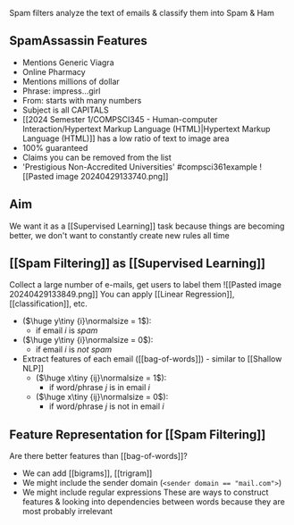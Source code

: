 Spam filters analyze the text of emails & classify them into Spam & Ham
## SpamAssassin Features
- Mentions Generic Viagra
- Online Pharmacy
- Mentions millions of dollar
- Phrase: impress...girl
- From: starts with many numbers
- Subject is all CAPITALS
- [[2024 Semester 1/COMPSCI345 - Human-computer Interaction/Hypertext Markup Language (HTML)|Hypertext Markup Language (HTML)]] has a low ratio of text to image area
- 100% guaranteed
- Claims you can be removed from the list
- 'Prestigious Non-Accredited Universities'
#compsci361example ![[Pasted image 20240429133740.png]]

## Aim
We want it as a [[Supervised Learning]] task because things are becoming better, we don't want to constantly create new rules all time

## [[Spam Filtering]] as [[Supervised Learning]]
Collect a large number of e-mails, get users to label them
![[Pasted image 20240429133849.png]]
You can apply [[Linear Regression]], [[classification]], etc.
- ($\huge y\tiny {i}\normalsize = 1$):
	- if email $i$ is $spam$
- ($\huge y\tiny {i}\normalsize = 0$):
	- if email $i$ is $not\ spam$
- Extract features of each email ([[bag-of-words]]) - similar to [[Shallow NLP]]
	- ($\huge x\tiny {ij}\normalsize = 1$):
		- if word/phrase $j$ is in email $i$
	- ($\huge x\tiny {ij}\normalsize = 0$):
		- if word/phrase $j$ is not in email $i$
## Feature Representation for [[Spam Filtering]]
Are there better features than [[bag-of-words]]?
- We can add [[bigrams]], [[trigram]]
- We might include the sender domain (`<sender domain == "mail.com">`)
- We might include regular expressions
These are ways to construct features & looking into dependencies between words because they are most probably irrelevant